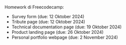 Homework di Freecodecamp:
- Survey form (due: 12 Oktober 2024)
- Tribute page (due: 12 Oktober 2024)
- Technical documentation page (due: 19 Oktober 2024)
- Product landing page (due: 26 Oktober 2024)
- Personal portfolio webpage (due: 2 November 2024)
